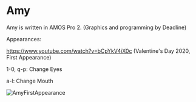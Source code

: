 # Amy

Amy is written in AMOS Pro 2. (Graphics and programming by Deadline)

Appearances:

https://www.youtube.com/watch?v=bCpYkV4iX0c (Valentine's Day 2020, First Appearance)

1-0, q-p: Change Eyes

a-l: Change Mouth

![AmyFirstAppearance](https://raw.githubusercontent.com/cityxen/APMs/master/Amy%20(Amiga)/Images/Amy-2-Capture.PNG)


